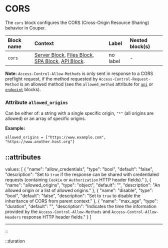 # CORS

The `cors` block configures the CORS (Cross-Origin Resource Sharing) behavior in Couper.

| Block name | Context                                                                                                       | Label    | Nested block(s) |
|:-----------|:--------------------------------------------------------------------------------------------------------------|:---------|:----------------|
| `cors`     | [Server Block](server), [Files Block](files), [SPA Block](spa), [API Block](api). | no label | -               |

**Note:** `Access-Control-Allow-Methods` is only sent in response to a CORS preflight request, if the method requested by `Access-Control-Request-Method` is an allowed method (see the `allowed_method` attribute for [`api`](api) or [`endpoint`](endpoint) blocks).

### Attribute `allowed_origins`

Can be either of: a string with a single specific origin, `"*"` (all origins are allowed) or an array of specific origins.

**Example:**
```hcl
allowed_origins = ["https://www.example.com", "https://www.another.host.org"]
```

::attributes
---
values: [
  {
    "name": "allow_credentials",
    "type": "bool",
    "default": "false",
    "description": "Set to `true` if the response can be shared with credentialed requests (containing `Cookie` or `Authorization` HTTP header fields)."
  },
  {
    "name": "allowed_origins",
    "type": "object",
    "default": "",
    "description": "An allowed origin or a list of allowed origins."
  },
  {
    "name": "disable",
    "type": "bool",
    "default": "false",
    "description": "Set to `true` to disable the inheritance of CORS from parent context."
  },
  {
    "name": "max_age",
    "type": "duration",
    "default": "",
    "description": "Indicates the time the information provided by the `Access-Control-Allow-Methods` and `Access-Control-Allow-Headers` response HTTP header fields."
  }
]

---
::

::duration
